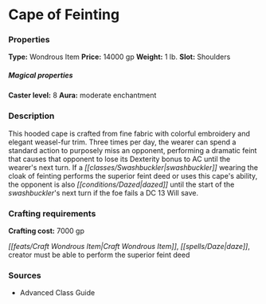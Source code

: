 ﻿---
Title: "Cape of Feinting"
Type: "Wondrous Item"
Price: "14000 gp"
Weight: "1 lb."
Slot: "Shoulders"
Caster level: "8"
Aura: "moderate enchantment"
Description: |
  "This hooded cape is crafted from fine fabric with colorful embroidery and elegant weasel-fur trim. Three times per day, the wearer can spend a standard action to purposely miss an opponent, performing a dramatic feint that causes that opponent to lose its Dexterity bonus to AC until the wearer's next turn. If a swashbuckler wearing the _cloak of feinting_ performs the superior feint deed or uses this cape's ability, the opponent is also dazed until the start of the swashbuckler's next turn if the foe fails a DC 13 Will save."
Crafting cost: "7000 gp"
Sources: "['Advanced Class Guide']"
---

# Cape of Feinting

### Properties

**Type:** Wondrous Item **Price:** 14000 gp **Weight:** 1 lb. **Slot:** Shoulders

##### Magical properties

**Caster level:** 8 **Aura:** moderate enchantment

### Description

This hooded cape is crafted from fine fabric with colorful embroidery and elegant weasel-fur trim. Three times per day, the wearer can spend a standard action to purposely miss an opponent, performing a dramatic feint that causes that opponent to lose its Dexterity bonus to AC until the wearer's next turn. If a _[[classes/Swashbuckler|swashbuckler]]_ wearing the cloak of feinting performs the superior feint deed or uses this cape's ability, the opponent is also _[[conditions/Dazed|dazed]]_ until the start of the _swashbuckler_'s next turn if the foe fails a DC 13 Will save.

### Crafting requirements

**Crafting cost:** 7000 gp

_[[feats/Craft Wondrous Item|Craft Wondrous Item]]_, _[[spells/Daze|daze]]_, creator must be able to perform the superior feint deed

### Sources

* Advanced Class Guide